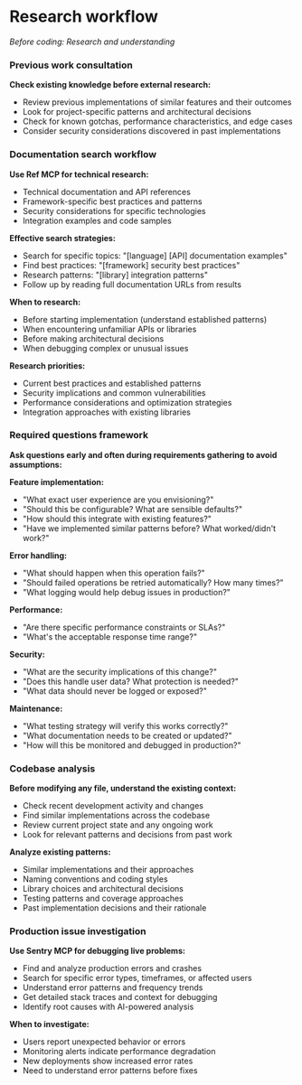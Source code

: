 # Research workflow

*Before coding: Research and understanding*

### Previous work consultation

**Check existing knowledge before external research:**

- Review previous implementations of similar features and their outcomes
- Look for project-specific patterns and architectural decisions
- Check for known gotchas, performance characteristics, and edge cases
- Consider security considerations discovered in past implementations

### Documentation search workflow

**Use Ref MCP for technical research:**

- Technical documentation and API references
- Framework-specific best practices and patterns
- Security considerations for specific technologies
- Integration examples and code samples

**Effective search strategies:**

- Search for specific topics: "[language] [API] documentation examples"
- Find best practices: "[framework] security best practices"
- Research patterns: "[library] integration patterns"
- Follow up by reading full documentation URLs from results

**When to research:**

- Before starting implementation (understand established patterns)
- When encountering unfamiliar APIs or libraries
- Before making architectural decisions
- When debugging complex or unusual issues

**Research priorities:**

- Current best practices and established patterns
- Security implications and common vulnerabilities
- Performance considerations and optimization strategies
- Integration approaches with existing libraries

### Required questions framework

**Ask questions early and often during requirements gathering to avoid assumptions:**

**Feature implementation:**
- "What exact user experience are you envisioning?"
- "Should this be configurable? What are sensible defaults?"
- "How should this integrate with existing features?"
- "Have we implemented similar patterns before? What worked/didn't work?"

**Error handling:**
- "What should happen when this operation fails?"
- "Should failed operations be retried automatically? How many times?"
- "What logging would help debug issues in production?"

**Performance:**
- "Are there specific performance constraints or SLAs?"
- "What's the acceptable response time range?"

**Security:**
- "What are the security implications of this change?"
- "Does this handle user data? What protection is needed?"
- "What data should never be logged or exposed?"

**Maintenance:**
- "What testing strategy will verify this works correctly?"
- "What documentation needs to be created or updated?"
- "How will this be monitored and debugged in production?"

### Codebase analysis

**Before modifying any file, understand the existing context:**

- Check recent development activity and changes
- Find similar implementations across the codebase
- Review current project state and any ongoing work
- Look for relevant patterns and decisions from past work

**Analyze existing patterns:**
- Similar implementations and their approaches
- Naming conventions and coding styles
- Library choices and architectural decisions
- Testing patterns and coverage approaches
- Past implementation decisions and their rationale

### Production issue investigation

**Use Sentry MCP for debugging live problems:**

- Find and analyze production errors and crashes
- Search for specific error types, timeframes, or affected users
- Understand error patterns and frequency trends
- Get detailed stack traces and context for debugging
- Identify root causes with AI-powered analysis

**When to investigate:**
- Users report unexpected behavior or errors
- Monitoring alerts indicate performance degradation
- New deployments show increased error rates
- Need to understand error patterns before fixes
